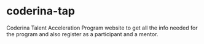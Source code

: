 # coderina-tap
Coderina Talent Acceleration Program website to get all the info needed for the program and also register as a participant and a mentor. 
